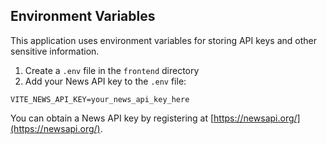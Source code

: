 ## Environment Variables

This application uses environment variables for storing API keys and other sensitive information.

1. Create a `.env` file in the `frontend` directory
2. Add your News API key to the `.env` file:

```
VITE_NEWS_API_KEY=your_news_api_key_here
```

You can obtain a News API key by registering at [https://newsapi.org/](https://newsapi.org/). 